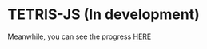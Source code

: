 # TETRIS-JS (In development)
 Meanwhile, you can see the progress [HERE](https://mlacosta.github.io/TETRIS-JS/index.html)
